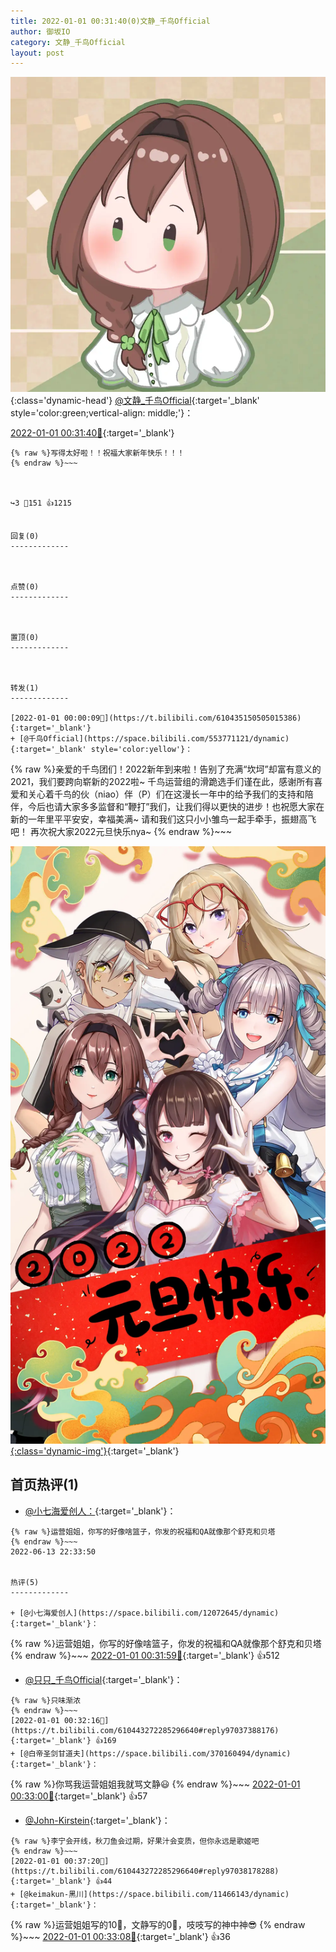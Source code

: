 ```yaml
---
title: 2022-01-01 00:31:40(0)文静_千鸟Official
author: 御坂IO
category: 文静_千鸟Official
layout: post
---
```


![img](/images/ac7482ed1b9a7f203dc68c0c4a77c488a27b108a.jpg){:class='dynamic-head'}
[@文静_千鸟Official](https://space.bilibili.com/667526012/dynamic){:target='_blank' style='color:green;vertical-align: middle;'}：

[2022-01-01 00:31:40🔗](https://t.bilibili.com/610443272285296640){:target='_blank'}

~~~
{% raw %}写得太好啦！！祝福大家新年快乐！！！
{% endraw %}~~~



↪️3 💬151 👍1215


回复(0)
-------------



点赞(0)
-------------



置顶(0)
-------------



转发(1)
-------------

[2022-01-01 00:00:09🔗](https://t.bilibili.com/610435150505015386){:target='_blank'}
+ [@千鸟Official](https://space.bilibili.com/553771121/dynamic){:target='_blank' style='color:yellow'}：
~~~
{% raw %}亲爱的千鸟团们！2022新年到来啦！告别了充满“坎坷”却富有意义的2021，我们要跨向崭新的2022啦~
千鸟运营组的滑跪选手们谨在此，感谢所有喜爱和关心着千鸟的伙（niao）伴（P）们在这漫长一年中的给予我们的支持和陪伴，今后也请大家多多监督和“鞭打”我们，让我们得以更快的进步！也祝愿大家在新的一年里平平安安，幸福美满~
请和我们这只小小雏鸟一起手牵手，振翅高飞吧！
再次祝大家2022元旦快乐nya~ 
{% endraw %}~~~


[![img](/images/2386e06c10ed80b5e4f4e494ec3a70511d2c7d87.jpg){:class='dynamic-img'}](/images/2386e06c10ed80b5e4f4e494ec3a70511d2c7d87.jpg){:target='_blank'}




首页热评(1)
-------------

+ [@小七海爱创人：](https://space.bilibili.com/12072645/dynamic){:target='_blank'}：
~~~
{% raw %}运营姐姐，你写的好像啥篮子，你发的祝福和QA就像那个舒克和贝塔
{% endraw %}~~~
2022-06-13 22:33:50


热评(5)
-------------

+ [@小七海爱创人](https://space.bilibili.com/12072645/dynamic){:target='_blank'}：
~~~
{% raw %}运营姐姐，你写的好像啥篮子，你发的祝福和QA就像那个舒克和贝塔
{% endraw %}~~~
[2022-01-01 00:31:59🔗](https://t.bilibili.com/610443272285296640#reply97037453040){:target='_blank'} 👍512
+ [@只只_千鸟Official](https://space.bilibili.com/87620754/dynamic){:target='_blank'}：
~~~
{% raw %}只味渐浓
{% endraw %}~~~
[2022-01-01 00:32:16🔗](https://t.bilibili.com/610443272285296640#reply97037388176){:target='_blank'} 👍169
+ [@白帝圣剑甘道夫](https://space.bilibili.com/370160494/dynamic){:target='_blank'}：
~~~
{% raw %}你骂我运营姐姐我就骂文静😃
{% endraw %}~~~
[2022-01-01 00:33:00🔗](https://t.bilibili.com/610443272285296640#reply97037556912){:target='_blank'} 👍57
+ [@John-Kirstein](https://space.bilibili.com/42579865/dynamic){:target='_blank'}：
~~~
{% raw %}李宁会开线，秋刀鱼会过期，好果汁会变质，但你永远是歌姬吧
{% endraw %}~~~
[2022-01-01 00:37:20🔗](https://t.bilibili.com/610443272285296640#reply97038178288){:target='_blank'} 👍44
+ [@keimakun-黑川](https://space.bilibili.com/11466143/dynamic){:target='_blank'}：
~~~
{% raw %}运营姐姐写的10🤗，文静写的0🤮，吱吱写的神中神😎
{% endraw %}~~~
[2022-01-01 00:33:08🔗](https://t.bilibili.com/610443272285296640#reply97037510592){:target='_blank'} 👍36


